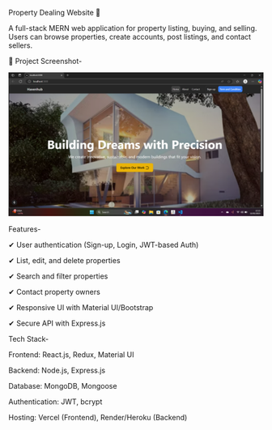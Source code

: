 Property Dealing Website 🏡

A full-stack MERN web application for property listing, buying, and selling. Users can browse properties, create accounts, post listings, and contact sellers.

📸 Project Screenshot-

![Property Screenshot](Screenshot5.png)


Features-

✔ User authentication (Sign-up, Login, JWT-based Auth)

✔ List, edit, and delete properties

✔ Search and filter properties

✔ Contact property owners

✔ Responsive UI with Material UI/Bootstrap

✔ Secure API with Express.js

Tech Stack-

Frontend: React.js, Redux, Material UI

Backend: Node.js, Express.js

Database: MongoDB, Mongoose

Authentication: JWT, bcrypt

Hosting: Vercel (Frontend), Render/Heroku (Backend)
